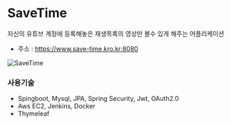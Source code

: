 # SaveTime
자신의 유튜브 계정에 등록해놓은 재생목록의 영상만 볼수 있게 해주는 어플리케이션

- 주소 : https://www.save-time.kro.kr:8080

![SaveTime](https://github.com/Mkw-k/SaveTime/assets/71166672/6b85d3c9-1950-49d8-a360-0b1162577d74)

### 사용기술
- Spingboot, Mysql, JPA, Spring Security, Jwt, OAuth2.0
- Aws EC2, Jenkins, Docker
- Thymeleaf

 
